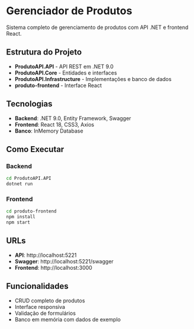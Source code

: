 # Gerenciador de Produtos

Sistema completo de gerenciamento de produtos com API .NET e frontend React.

## Estrutura do Projeto

- **ProdutoAPI.API** - API REST em .NET 9.0
- **ProdutoAPI.Core** - Entidades e interfaces
- **ProdutoAPI.Infrastructure** - Implementações e banco de dados
- **produto-frontend** - Interface React

## Tecnologias

- **Backend**: .NET 9.0, Entity Framework, Swagger
- **Frontend**: React 18, CSS3, Axios
- **Banco**: InMemory Database

## Como Executar

### Backend
```bash
cd ProdutoAPI.API
dotnet run
```

### Frontend
```bash
cd produto-frontend
npm install
npm start
```

## URLs

- **API**: http://localhost:5221
- **Swagger**: http://localhost:5221/swagger
- **Frontend**: http://localhost:3000

## Funcionalidades

- CRUD completo de produtos
- Interface responsiva
- Validação de formulários
- Banco em memória com dados de exemplo
